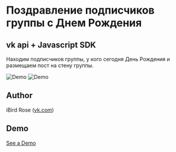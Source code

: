 # Поздравление подписчиков группы с Днем Рождения
## vk api + Javascript SDK
Находим подписчиков группы, у кого сегодня День Рождения и размещаем пост на стену группы.

![Demo](https://iiibird.github.io/vkBirthdayPost/images/logo.png)
![Demo](https://iiibird.github.io/vkBirthdayPost/images/res.png)

## Author

iBird Rose ([vk.com](https://vk.com/iiibird))

## Demo
[See a Demo](https://iiibird.github.io/vkBirthdayPost/)
